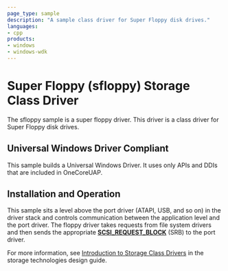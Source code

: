 ```yaml
---
page_type: sample
description: "A sample class driver for Super Floppy disk drives."
languages:
- cpp
products:
- windows
- windows-wdk
---
```



<!---
    name: Super Floppy (sfloppy) Storage Class Driver
    platform: WDM
    language: cpp
    category: Storage
    description: A sample class driver for Super Floppy disk drives.
    samplefwlink: http://go.microsoft.com/fwlink/p/?LinkId=617989
--->

# Super Floppy (sfloppy) Storage Class Driver

The sfloppy sample is a super floppy driver. This driver is a class driver for Super Floppy disk drives.

## Universal Windows Driver Compliant

This sample builds a Universal Windows Driver. It uses only APIs and DDIs that are included in OneCoreUAP.

## Installation and Operation

This sample sits a level above the port driver (ATAPI, USB, and so on) in the driver stack and controls communication between the application level and the port driver. The floppy driver takes requests from file system drivers and then sends the appropriate [**SCSI\_REQUEST\_BLOCK**](http://msdn.microsoft.com/en-us/library/windows/hardware/ff565393) (SRB) to the port driver.

For more information, see [Introduction to Storage Class Drivers](http://msdn.microsoft.com/en-us/library/windows/hardware/ff559215) in the storage technologies design guide.
